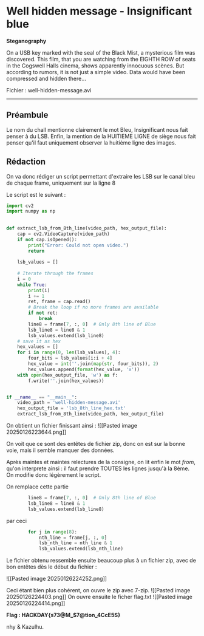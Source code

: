 # Well hidden message - Insignificant blue

**Steganography**

On a USB key marked with the seal of the Black Mist, a mysterious film was discovered. This film, that you are watching from the EIGHTH ROW of seats in the Cogswell Halls cinema, shows apparently innocuous scènes. But according to rumors, it is not just a simple video. Data would have been compressed and hidden there…

Fichier : well-hidden-message.avi

---

## Préambule

Le nom du chall mentionne clairement le mot Bleu, Insignificant nous fait penser à du LSB. Enfin, la mention de la HUITIEME LIGNE de siège nous fait penser qu'il faut uniquement observer la huitième ligne des images.

## Rédaction

On va donc rédiger un script permettant d'extraire les LSB sur le canal bleu de chaque frame, uniquement sur la ligne 8

Le script est le suivant :

```python
import cv2  
import numpy as np  
  
  
def extract_lsb_from_8th_line(video_path, hex_output_file):  
    cap = cv2.VideoCapture(video_path)  
    if not cap.isOpened():  
        print("Error: Could not open video.")  
        return  
		  
    lsb_values = []  
		  
    # Iterate through the frames  
    i = 0  
    while True:  
        print(i)  
        i += 1  
        ret, frame = cap.read()
        # Break the loop if no more frames are available  
        if not ret:  
            break 
		line8 = frame[7, :, 0]  # Only 8th line of Blue
		lsb_line8 = line8 & 1
		lsb_values.extend(lsb_line8)
	# save it as hex
	hex_values = []  
	for i in range(0, len(lsb_values), 4):  
		four_bits = lsb_values[i:i + 4]  
		hex_value = int(''.join(map(str, four_bits)), 2)  
		hex_values.append(format(hex_value, 'x'))
	with open(hex_output_file, 'w') as f:  
		f.write(''.join(hex_values))


if __name__ == "__main__":
	video_path = 'well-hidden-message.avi'
	hex_output_file = 'lsb_8th_line_hex.txt'  
	extract_lsb_from_8th_line(video_path, hex_output_file)
```

On obtient un fichier finissant ainsi :
![[Pasted image 20250126223644.png]]

On voit que ce sont des entêtes de fichier zip, donc on est sur la bonne voie, mais il semble manquer des données.

Après maintes et maintes relectures de la consigne, on lit enfin le mot *from*, qu'on interprete ainsi : il faut prendre TOUTES les lignes jusqu'à la 8ème. On modifie donc légèrement le script.

On remplace cette partie 

```python
		line8 = frame[7, :, 0]  # Only 8th line of Blue
		lsb_line8 = line8 & 1
		lsb_values.extend(lsb_line8)
```

par ceci

```python
		for j in range(8):  
	        nth_line = frame[j, :, 0]  
            lsb_nth_line = nth_line & 1  
            lsb_values.extend(lsb_nth_line)
```

Le fichier obtenu ressemble ensuite beaucoup plus à un fichier zip, avec de bon entêtes dès le début du fichier : 

![[Pasted image 20250126224252.png]]

Ceci étant bien plus cohérent, on ouvre le zip avec 7-zip.
![[Pasted image 20250126224403.png]]
On ouvre ensuite le ficher flag.txt
![[Pasted image 20250126224414.png]]

**Flag : HACKDAY{s73@M_$7@tion_4CcE5S}**

nhy & Kazulhu.